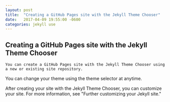 ```yaml
---
layout: post
title:  "Creating a GitHub Pages site with the Jekyll Theme Chooser"
date:   2017-04-09 19:55:00 -0600
categories: jekyll use
---
```


## Creating a GitHub Pages site with the Jekyll Theme Chooser

```You can create a GitHub Pages site with the Jekyll Theme Chooser using a new or existing site repository.```

You can change your theme using the theme selector at anytime.

After creating your site with the Jekyll Theme Chooser, you can customize your site. For more information, see "Further customizing your Jekyll site."

